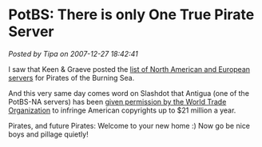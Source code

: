 # PotBS: There is only One True Pirate Server

*Posted by Tipa on 2007-12-27 18:42:41*

I saw that Keen & Graeve posted the [list of North American and European servers](http://www.keenandgraev.com/?p=658) for Pirates of the Burning Sea.

And this very same day comes word on Slashdot that Antigua (one of the PotBS-NA servers) has been [given permission by the World Trade Organization](http://games.slashdot.org/article.pl?sid=07/12/27/1514235) to infringe American copyrights up to $21 million a year.

Pirates, and future Pirates: Welcome to your new home :) Now go be nice boys and pillage quietly!


